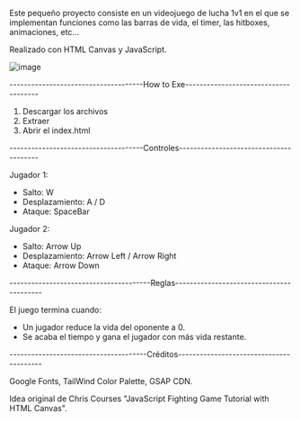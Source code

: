 Este pequeño proyecto consiste en un videojuego de lucha 1v1 en el que se implementan funciones como las barras de vida, el timer, las hitboxes, 
animaciones, etc...

Realizado con HTML Canvas y JavaScript.

![image](https://user-images.githubusercontent.com/52897045/178221823-1b0fb30b-9b85-4f1a-a8bd-87d05db703ad.png)


-------------------------------------How to Exe-------------------------------------

1. Descargar los archivos
2. Extraer
3. Abrir el index.html



-------------------------------------Controles---------------------------------------

Jugador 1:
  - Salto: W
  - Desplazamiento: A / D
  - Ataque: SpaceBar
  
Jugador 2:
  - Salto: Arrow Up
  - Desplazamiento: Arrow Left / Arrow Right
  - Ataque: Arrow Down
  
  

---------------------------------------Reglas-----------------------------------------

El juego termina cuando:

  - Un jugador reduce la vida del oponente a 0.
  - Se acaba el tiempo y gana el jugador con más vida restante.
  
  
  
--------------------------------------Créditos----------------------------------------

Google Fonts, TailWind Color Palette, GSAP CDN.

Idea original de Chris Courses "JavaScript Fighting Game Tutorial with HTML Canvas".
